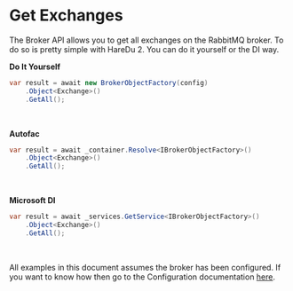 # Get Exchanges

The Broker API allows you to get all exchanges on the RabbitMQ broker. To do so is pretty simple with HareDu 2. You can do it yourself or the DI way.

**Do It Yourself**

```c#
var result = await new BrokerObjectFactory(config)
    .Object<Exchange>()
    .GetAll();
```
<br>

**Autofac**

```c#
var result = await _container.Resolve<IBrokerObjectFactory>()
    .Object<Exchange>()
    .GetAll();
```
<br>

**Microsoft DI**

```c#
var result = await _services.GetService<IBrokerObjectFactory>()
    .Object<Exchange>()
    .GetAll();
```
<br>

All examples in this document assumes the broker has been configured. If you want to know how then go to the Configuration documentation [here](https://github.com/ahives/HareDu2/blob/master/docs/deprecated/configuration.md).

